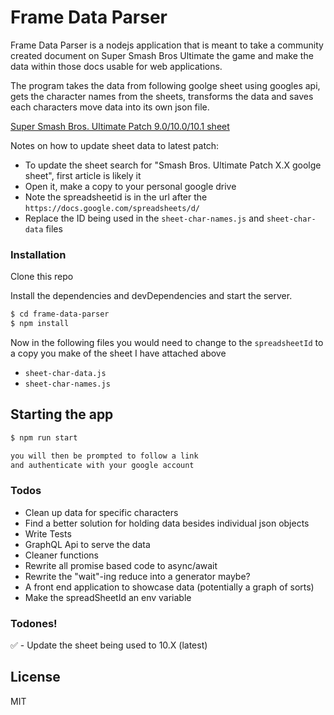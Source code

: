 # Frame Data Parser

Frame Data Parser is a nodejs application that is meant to take a community created document on Super Smash Bros Ultimate the game and make the data within those docs usable for web applications.

The program takes the data from following goolge sheet using googles api, gets the character names from the sheets, transforms the data and saves each characters move data into its own json file.

[Super Smash Bros. Ultimate Patch 9.0/10.0/10.1 sheet](https://docs.google.com/spreadsheets/d/16fmsoqDoQaR1eteVk2uuzIH2DB4iQHVrqiG8VRbRA7Q/edit)

Notes on how to update sheet data to latest patch:

- To update the sheet search for "Smash Bros. Ultimate Patch X.X goolge sheet", first article is likely it
- Open it, make a copy to your personal google drive
- Note the spreadsheetid is in the url after the `https://docs.google.com/spreadsheets/d/`
- Replace the ID being used in the `sheet-char-names.js` and `sheet-char-data` files


### Installation

Clone this repo

Install the dependencies and devDependencies and start the server.

```sh
$ cd frame-data-parser
$ npm install
```

Now in the following files you would need to change to the `spreadsheetId` to a copy you make of the sheet I have attached above

- `sheet-char-data.js`
- `sheet-char-names.js`

## Starting the app

```sh
$ npm run start

you will then be prompted to follow a link
and authenticate with your google account
```

### Todos

- Clean up data for specific characters
- Find a better solution for holding data besides individual json objects
- Write Tests
- GraphQL Api to serve the data
- Cleaner functions
- Rewrite all promise based code to async/await
- Rewrite the "wait"-ing reduce into a generator maybe? 
- A front end application to showcase data (potentially a graph of sorts)
- Make the spreadSheetId an env variable

### Todones!
✅ - Update the sheet being used to 10.X (latest)

## License

MIT
